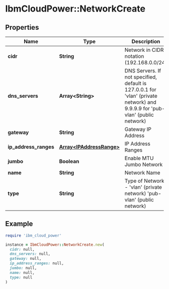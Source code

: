 # IbmCloudPower::NetworkCreate

## Properties

| Name | Type | Description | Notes |
| ---- | ---- | ----------- | ----- |
| **cidr** | **String** | Network in CIDR notation (192.168.0.0/24) | [optional] |
| **dns_servers** | **Array&lt;String&gt;** | DNS Servers. If not specified, default is 127.0.0.1 for &#39;vlan&#39; (private network) and 9.9.9.9 for &#39;pub-vlan&#39; (public network) | [optional] |
| **gateway** | **String** | Gateway IP Address | [optional] |
| **ip_address_ranges** | [**Array&lt;IPAddressRange&gt;**](IPAddressRange.md) | IP Address Ranges | [optional] |
| **jumbo** | **Boolean** | Enable MTU Jumbo Network | [optional] |
| **name** | **String** | Network Name | [optional] |
| **type** | **String** | Type of Network - &#39;vlan&#39; (private network) &#39;pub-vlan&#39; (public network) | [default to &#39;vlan&#39;] |

## Example

```ruby
require 'ibm_cloud_power'

instance = IbmCloudPower::NetworkCreate.new(
  cidr: null,
  dns_servers: null,
  gateway: null,
  ip_address_ranges: null,
  jumbo: null,
  name: null,
  type: null
)
```

